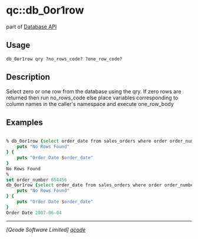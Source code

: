qc::db_0or1row
==============

part of [Database API](../db.md)

Usage
-----
`db_0or1row qry ?no_rows_code? ?one_row_code?`

Description
-----------
Select zero or one row from the database using the qry.
    If zero rows are returned then run no_rows_code else 
    place variables corresponding to column names in the caller's namespace and execute one_row_body

Examples
--------
```tcl

% db_0or1row {select order_date from sales_orders where order order_number=123} {
    puts "No Rows Found"
} {
    puts "Order Date $order_date"
}
No Rows Found
%
set order_number 654456
db_0or1row {select order_date from sales_orders where order order_number=:order_number} {
    puts "No Rows Found"
} {
    puts "Order Date $order_date"
}
Order Date 2007-06-04

```

----------------------------------
*[Qcode Software Limited] [qcode]*

[qcode]: http://www.qcode.co.uk "Qcode Software"